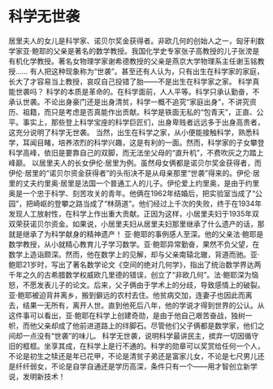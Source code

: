 # 科学无世袭
居里夫人的女儿是科学家、诺贝尔奖金获得者。非欧几何的创始人之一，匈牙利数学家亚·鲍耶的父亲是著名的数学教授。我国化学史专家张子高教授的儿子张滂是有机化学教授。著名女物理学家谢希德教授的父亲是燕京大学物理系主任谢玉铭教授…… 
有人把这种现象称为“世袭”。甚至还有人认为，只有出生在科学家的家庭，长大了才容易当上教授，哀叹自己投错了胎——不是出生在科学家之家。 
科学真能世袭吗？ 
科学的本质是革命的。在科学面前，人人平等。科学只承认勤奋，不承认世袭。不论出身豪门还是出身清贫，科学一概不追究“家庭出身”，不讲究资历、祖籍，而只是考虑是否真能作出贡献。科学是铁面无私的“包青天”，正直、公平。事实上，那些登上科学宝座的科学巨匠们，出身卑贱者远远多于出身高贵者，这充分说明了科学无世袭。 
当然，出生在科学之家，从小便能接触科学，熟悉科学，耳闻目睹，培养浓烈的科学兴趣，这是有利的一面。然而，科学家的子女攀登科学高峰，依旧是要靠自己的双脚，而无法坐父母的“直升机”，不费吹灰之力踏上峰巅。 
以居里夫人的长女伊伦·居里为例。虽然母女俩都是诺贝尔奖金获得者，而伊伦·居里的“诺贝尔资金获得者”的头衔决不是从母亲那里“世袭”得来的。伊伦·居里的丈夫约里奥·居里是法国一个普通工人的儿子。伊伦爱上约里奥，是由于约里奥是一个忠于科学、刻苦攻关的青年。他俩在1962年结婚后，把实验室当成了“公园”，把崎岖的登攀之路当成了“林荫道”。他们经过上千次的失败，终于在1934年发现人工放射性，在科学上作出重大贡献。正因为这样，小居里夫妇于1935年双双荣获诺贝尔资金。如果说，小居里夫妇从居里夫妇那里继承了什么遗产的话，那就是继承了为科学献身的精神遗产！ 
亚·鲍耶的事例感人至深。他的父亲法·鲍耶是数学教授，从小就精心教育儿子学习数学。亚·鲍耶异常勤奋，果然不负父望，在数学上造诣颇深。然而，他在数学上的见解，却与父亲南辕北辙，背道而驰。亚·鲍耶21岁时，写出了著名数学论文《空间的绝对几何学》，指出了统治数学界达两千年之久的古希腊数学权威欧几里德的错误，创立了“非欧几何”。法·鲍耶深为恼怒，不愿发表儿子的论文。后来，父子俩由于学术上的分歧，导致感情上的破裂。亚·鲍耶被迫背井离乡，搬到僻远的农村去住。他贫病交加，连妻子也因此而离去，结果一无所有，离开人世。直到他死后八年，他的学说才得到世界的公认。从这件事可以看出，亚·鲍耶在科学上创建奇勋，是由于他自己艰苦奋战，独树一帜，而他父亲却成了他前进道路上的绊脚石。尽管他们父子俩都是数学家，他们之间却一点没有“世袭”的味儿。 
科学无世袭，说明科学最讲民主，摈弃一切因循守旧的框框。坐享其成，在科学上是行不通的。科学的勋章可以奖赏给任何一个人，不论是初生之犊还是年已花甲，不论是清贫子弟还是富家儿女，不论是七尺男儿还是纤纤弱女，不论是自学自通还是学历高深，条件只有一个——用才智创立新学说，发明新技术！
  